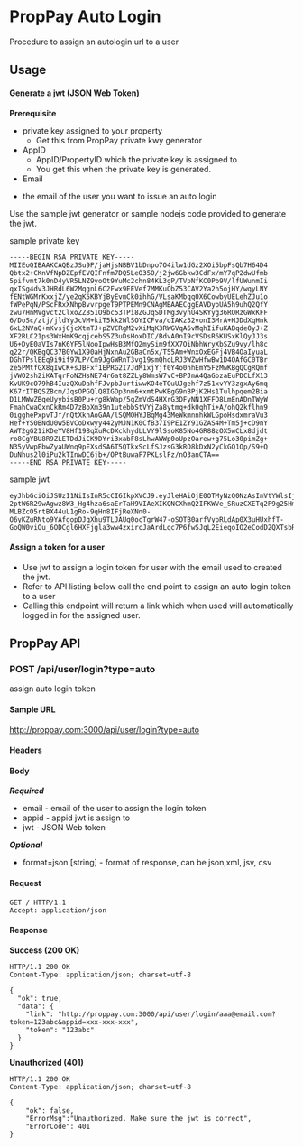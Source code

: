 ﻿# PropPay Auto Login

Procedure to assign an autologin url to a user

## Usage

#### Generate a jwt (JSON Web Token)

__Prerequisite__

* private key assigned to your property
  - Get this from PropPay private kwy generator
* AppID
  -  AppID/PropertyID which the private key is assigned to
  -  You get this when the private key is generated.
*  Email
  -  the email of the user you want to issue an auto login

Use the sample jwt generator or sample nodejs code provided to generate the jwt.
  
sample private key
```
-----BEGIN RSA PRIVATE KEY-----
MIIEoQIBAAKCAQBzJSu9P/jaHjsNBBV1bDnpo7O4ilw1dGz2XOi5bpFsQb7H64D4
Qbtx2+CKnVfNpDZEpfEVQIFnfm7DQ5LeO35O/j2jw6Gbkw3CdFx/mY7qP2dwUfmb
5pifvmt7k0nD4yVR5LNZ9yoOt9YuMc2chn84KL3gP/TVpNfKC0Pb9V/lfUWunmIi
qxISg4dv3JHRdL6W2MqgnL6C2Fwx9EEVef7MMKuQbZ53CAV2Ya2h5ojHY/wqyLNY
fENtWGMrKxxjZ/ye2qK5KBYjByEvmCk0ihhG/VLsaKMbqq0X6CowbyUELehZJu1o
fWPePqN/PScFRxXNhpBvvrpgeT9PTPEMn9CNAgMBAAECggEAVDyoUA5h9uhQ2QfY
zwu7HnMVgvct2ClxoZZ851O9bc53TPi8ZGJqSDTMg3vyhU4SKYyg36RORzGWxKFF
6/DoSc/ztj/jldYyJcVM+kiT5kk2WlSOYICFva/oIAKz32vonI3MrA+HJDdXqHnk
6xL2NVaQ+mKvsjCjcXtmTJ+pZVCRgM2vXiMqK3RWGVqA6vMqhIifuKABqde0yJ+Z
XF2RLC21ps3WxHmK9cqjcebS5Z3uDsHoxDIC/BdvA0nI9cVSDsR6KUSxKlQyJJ3s
U6+DyE0aVIs7nK6YF5lNooIpwHsB3MfQ2mySim9fXX7OiNbhWryXbSZu9vy/lh8c
q22r/QKBgQC37B0Yw1X90aHjNxnAu2GBaCn5x/T55Am+WnxOxEGFj4VB4OaIyuaL
DGhTPslEEq9i9if97LP/Cm9JgGWRnT3vg19smQhoLRJ3WZwHfwBw1D4OAfGC0TBr
ze5PMtfGX8qIwCK+sJBFxf1EPRG2I7JdM1xjYjf0Y4o0hhEmY5FzMwKBgQCgRQmf
jVWO2sh2iKATqrFoNZHsNE74r6at8ZZLy8WmsW7vC+BPJmA4QaGbzaEuPDCLfX13
KvUK9cO79hB4IuzQXuDahfFJvpbJurtiwwKO4eTOuUJgehf7z51xvYY3zgxAy6mq
K67rITBQSZBcm/JqsOPGQlQ8IGDp3nm6+xmtPwKBgG9nBPjK2Hs1Tulhpqem2Bia
D1LMWwZBqeUyybisB0Pu+rg8kWap/5qZmVdS4HXrG3DFyNN1XFFO8LmEnADnTWyW
FmahCwaOxnCkRm4D7zBoXm39n1utebbStVYjZa8ytmq+dk0qhTi+A/ohQ2kflhn9
0igghePxpvTJf/nQtXkhAoGAA/lSQMOHYJBqMg43MeWkmnnhkWLGpoHsdxmraVu3
Hef+YS0BNdU0w5BVCoDxwyy442yMJN1K0CfB37I9PE1ZY91GZAS4M+Tm5j+cD9nY
AWT2gG21iKDeYV8Hf198qXuRcDXckhydLLVY9lSsoK85No4GR88zOX5wCLx8djdt
ro8CgYBU8R9ZLETDdJiCK9DYri3xabF8sLhwAWWp0oUpzOarew+g75Lo30pimZg+
N35yVwpEbwZyaUWnq9pEXsdSA6T5QTkxScLfSJzsG3kRO8kDxN2yCkGQ1Op/S9+Q
DuNhus2l0iPu2kTInwDC6jb+/OPtBuwaF7PKLslFz/nO3anCTA==
-----END RSA PRIVATE KEY-----

```

sample jwt
```
eyJhbGciOiJSUzI1NiIsInR5cCI6IkpXVCJ9.eyJleHAiOjE0OTMyNzQ0NzAsImVtYWlsIjoicGhzMDgzNjZAcmNhc2QuY29tIiwiYXBwaWQiOiIxOWEwM2UzZC00OTAyLTRjZWYtYmZmZS0zYmI2MWY2ZGYxM2UifQ.cAPrTWVScCSJfwL28-2ptW6R29wAgwz8W3_Hg4hza6saErTaH9VIAeXIKQNCXhmQ2IFKWVe_SRuzCXETq2P9g25HmMsR79OFDp-MLBZcO5rtBX44uL1gRo-9qHn8IFjReXNn0-O6yKZuRNto9YAfgopDJqXhu9TLJAUq0ocTgrW47-oSOTB0arfVypRLdAp0X3uHUxhfT-GoQW0viOu_6ODCgl6HXFjgla3ww4zxircJaArdLqc7P6fwSJqL2EieqoIO2eCodD2QXTsbRbwh9sWQU0JnZuI1mdRTpj726IBnyrQcTIVMlwqlPxZ0wrBBrCMs8xPfilvWXxYC9ErWug
```

#### Assign a token for a user

* Use jwt to assign a login token for user with the email used to created the jwt.
* Refer to API listing below call the end point to assign an auto login token to a user
* Calling this endpoint will return a link which when used will automatically logged in for the assigned user.

## PropPay API 

### __POST /api/user/login?type=auto__

assign auto login token

#### Sample URL
http://proppay.com:3000/api/user/login?type=auto

#### Headers

#### Body
__*Required*__

* email - email of the user to assign the login token
* appid - appid jwt is assign to
* jwt - JSON Web token 

__*Optional*__

* format=json [string] - format of response, can be json,xml, jsv, csv

#### Request

```http
GET / HTTP/1.1
Accept: application/json
```

#### Response

__Success (200 OK)__
```http
HTTP/1.1 200 OK
Content-Type: application/json; charset=utf-8

{
  "ok": true,
  "data": {
    "link": "http://proppay.com:3000/api/user/login/aaa@email.com?token=123abc&appid=xxx-xxx-xxx",
    "token": "123abc"
  }
}
```

__Unauthorized (401)__
```http
HTTP/1.1 200 OK
Content-Type: application/json; charset=utf-8

{
    "ok": false,
    "ErrorMsg":"Unauthorized. Make sure the jwt is correct",
    "ErrorCode": 401
}
```


